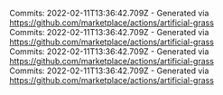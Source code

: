 Commits: 2022-02-11T13:36:42.709Z - Generated via https://github.com/marketplace/actions/artificial-grass
<br>
Commits: 2022-02-11T13:36:42.709Z - Generated via https://github.com/marketplace/actions/artificial-grass
<br>
Commits: 2022-02-11T13:36:42.709Z - Generated via https://github.com/marketplace/actions/artificial-grass
<br>
Commits: 2022-02-11T13:36:42.709Z - Generated via https://github.com/marketplace/actions/artificial-grass
<br>
